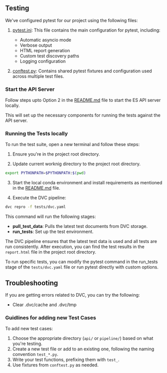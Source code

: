 ## Testing

We've configured pytest for our project using the following files:

1. [pytest.ini](./pytest.ini): This file contains the main configuration for pytest, including:
   - Automatic asyncio mode
   - Verbose output
   - HTML report generation
   - Custom test discovery paths
   - Logging configuration

2. [conftest.py](./tests/conftest.py): Contains shared pytest fixtures and configuration used across multiple test files.

### Start the API Server

Follow steps upto Option 2 in the [README.md](../README.md#option-2-testing-the-pipeline-and-backend-server-api-using-curl-locally) file to start the ES API server locally.

This will set up the necessary components for running the tests against the API server.

### Running the Tests locally

To run the test suite, open a new terminal and follow these steps:

1. Ensure you're in the project root directory. 

2. Update current worknig directory to the project root directory.
```bash
export PYTHONPATH=$PYTHONPATH:$(pwd)
```

3. Start the local conda environment and install requirements as mentioned in the [README.md](../README.md) file.

4. Execute the DVC pipeline:
```bash
dvc repro -f tests/dvc.yaml
```

This command will run the following stages:
- **pull_test_data**: Pulls the latest test documents from DVC storage.
- **run_tests**: Set up the test environment.

The DVC pipeline ensures that the latest test data is used and all tests are run consistently. After execution, you can find the test results in the `report.html` file in the project root directory.

To run specific tests, you can modify the pytest command in the run_tests stage of the `tests/dvc.yaml` file or run pytest directly with custom options.

## Troubleshooting

If you are getting errors related to DVC, you can try the following:
- Clear .dvc/cache and .dvc/tmp

### Guidlines for adding new Test Cases

To add new test cases:

1. Choose the appropriate directory (`api/` or `pipeline/`) based on what you're testing.
2. Create a new test file or add to an existing one, following the naming convention `test_*.py`.
3. Write your test functions, prefixing them with `test_`.
4. Use fixtures from `conftest.py` as needed.